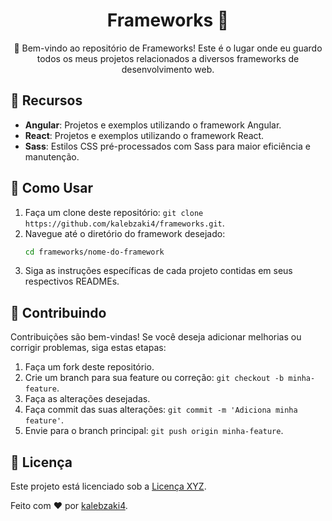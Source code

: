 
<h1 align="center">Frameworks 🚀</h1>

<p align="center">
  👋 Bem-vindo ao repositório de Frameworks! Este é o lugar onde eu guardo todos os meus projetos relacionados a diversos frameworks de desenvolvimento web.
</p>

## 🌈 Recursos

- **Angular**: Projetos e exemplos utilizando o framework Angular.
- **React**: Projetos e exemplos utilizando o framework React.
- **Sass**: Estilos CSS pré-processados com Sass para maior eficiência e manutenção.

## 🚀 Como Usar

1. Faça um clone deste repositório: `git clone https://github.com/kalebzaki4/frameworks.git`.
2. Navegue até o diretório do framework desejado:
   ```sh
   cd frameworks/nome-do-framework
   ```
3. Siga as instruções específicas de cada projeto contidas em seus respectivos READMEs.

## 🤝 Contribuindo

Contribuições são bem-vindas! Se você deseja adicionar melhorias ou corrigir problemas, siga estas etapas:

1. Faça um fork deste repositório.
2. Crie um branch para sua feature ou correção: `git checkout -b minha-feature`.
3. Faça as alterações desejadas.
4. Faça commit das suas alterações: `git commit -m 'Adiciona minha feature'`.
5. Envie para o branch principal: `git push origin minha-feature`.

## 📝 Licença

Este projeto está licenciado sob a [Licença XYZ](link_para_licenca).

Feito com ❤️ por [kalebzaki4](https://www.github.com/kalebzaki4).

